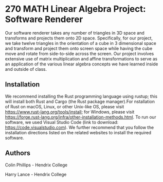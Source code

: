 # 270 MATH Linear Algebra Project: Software Renderer

Our software renderer takes any number of triangles in 3D space and transforms and projects them onto 2D space. Specifically, for our project, we take twelve 
triangles in the orientation of a cube in 3 dimensional space and transform and project them onto screen space while having the cube move and rotate from 
side-to-side across the screen. Our project involves extensive use of matrix multiplication and affine transformations to serve as an application of the 
various linear algebra concepts we have learned inside and outside of class.

## Installation

We recommend installing the Rust programming language using rustup; this will install both Rust and Cargo (the Rust package manager).For nstallation of Rust on macOS, Linux, or other Unix-like OS, please visit https://www.rust-lang.org/tools/install; for Windows, please visit https://forge.rust-lang.org/infra/other-installation-methods.html. To run our software, we 
used Visual Studio Code (link to download: https://code.visualstudio.com). We further recommend that you follow the installation directions listed on the related websites to install the required software. 

## Authors
Colin Phillips - Hendrix College

Harry Lance - Hendrix College
